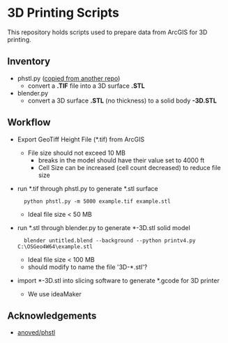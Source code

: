 # 3D Printing Scripts

This repository holds scripts used to prepare data from ArcGIS for 3D printing.

## Inventory
* phstl.py ([copied from another repo](https://github.com/anoved/phstl))
  * convert a **.TIF** file into a 3D surface **.STL**
* blender.py
  * convert a 3D surface **.STL** (no thickness) to a solid body **-3D.STL**

## Workflow
* Export GeoTiff Height File (*.tif) from ArcGIS
  * File size should not exceed 10 MB
	* breaks in the model should have their value set to 4000 ft
	* Cell Size can be increased (cell count decreased) to reduce file size
* run *.tif through phstl.py to generate *.stl surface

        python phstl.py -m 5000 example.tif example.stl
	* Ideal file size < 50 MB
* run *.stl through blender.py to generate *-3D.stl solid model

        blender untitled.blend --background --python printv4.py C:\OSGeo4W64\example.stl
	* Ideal file size < 100 MB
	* should modify to name the file '3D-*.stl'?
* import *-3D.stl into slicing software to generate *.gcode for 3D printer
  * We use ideaMaker

## Acknowledgements
* [anoved/phstl](https://github.com/anoved/phstl)
